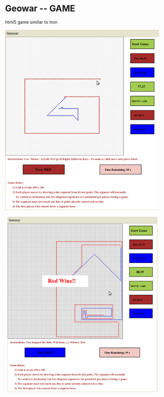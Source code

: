 Geowar -- GAME
======

html5 game similar to tron

![Geowar Image 1](/snapshots/img2.png?raw=true)

![Geowar Image 2](/snapshots/img3.png?raw=true)
